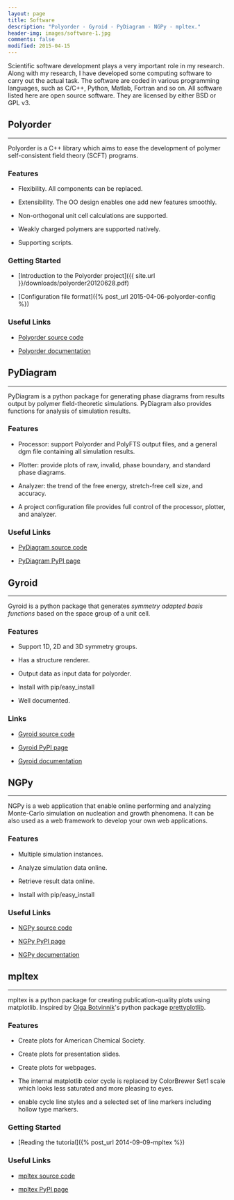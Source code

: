 ```yaml
---
layout: page
title: Software
description: "Polyorder - Gyroid - PyDiagram - NGPy - mpltex."
header-img: images/software-1.jpg
comments: false
modified: 2015-04-15
---
```


Scientific software development plays a very important role in my research. Along with my research, I have developed some computing software to carry out the actual task. The software are coded in various programming languages, such as C/C++, Python, Matlab, Fortran and so on. All software listed here are open source software. They are licensed by either BSD or GPL v3.

## Polyorder
-----

Polyorder is a C++ library which aims to ease the development of polymer self-consistent field theory (SCFT) programs.

### Features


* Flexibility. All components can be replaced.

* Extensibility. The OO design enables one add new features smoothly.

* Non-orthogonal unit cell calculations are supported.

* Weakly charged polymers are supported natively.

* Supporting scripts.

### Getting Started

* [Introduction to the Polyorder project]({{ site.url }}/downloads/polyorder20120628.pdf)

* [Configuration file format]({% post_url 2015-04-06-polyorder-config %})

### Useful Links

* [Polyorder source code](https://bitbucket.org/liuyxpp/polyorder)

* [Polyorder documentation](https://bitbucket.org/liuyxpp/polyorder)

## PyDiagram
-----

PyDiagram is a python package for generating phase diagrams from results output by polymer field-theoretic simulations. PyDiagram also provides functions for analysis of simulation results.

### Features

* Processor: support Polyorder and PolyFTS output files, and a general dgm file containing all simulation results.

* Plotter: provide plots of raw, invalid, phase boundary, and standard phase diagrams.

* Analyzer: the trend of the free energy, stretch-free cell size, and accuracy.

* A project configuration file provides full control of the processor, plotter, and analyzer.

### Useful Links

* [PyDiagram source code](https://github.com/liuyxpp/pydiagram)

* [PyDiagram PyPI page](http://pypi.python.org/pypi/pydiagram)

## Gyroid
-----

Gyroid is a python package that generates *symmetry adapted basis functions* based on the space group of a unit cell.

### Features

* Support 1D, 2D and 3D symmetry groups.

* Has a structure renderer.

* Output data as input data for polyorder.

* Install with pip/easy_install

* Well documented.

### Links

- [Gyroid source code](https://bitbucket.org/liuyxpp/gyroid)

- [Gyroid PyPI page](pypi.python.org/pypi/gyroid)

- [Gyroid documentation](http://packages.python.org/gyroid/)

## NGPy
-----

NGPy is a web application that enable online performing and analyzing Monte-Carlo simulation on nucleation and growth phenomena. It can be also used as a web framework to develop your own web applications.

### Features

* Multiple simulation instances.

* Analyze simulation data online.

* Retrieve result data online.

* Install with pip/easy_install

### Useful Links

- [NGPy source code](https://bitbucket.org/liuyxpp/ngpy)

- [NGPy PyPI page](pypi.python.org/pypi/ngpy)

- [NGPy documentation](http://pypi.python.org/pypi/ngpy)

## mpltex
-----

mpltex is a python package for creating publication-quality plots using matplotlib. Inspired by [Olga Botvinnik](http://olgabotvinnik.com/)'s python package [prettyplotlib](https://github.com/olgabot/prettyplotlib).

### Features

* Create plots for American Chemical Society.

* Create plots for presentation slides.

* Create plots for webpages.

* The internal matplotlib color cycle is replaced by ColorBrewer Set1 scale which looks less saturated and more pleasing to eyes.

* enable cycle line styles and a selected set of line markers including hollow type markers.

### Getting Started

- [Reading the tutorial]({% post_url 2014-09-09-mpltex %})

### Useful Links

- [mpltex source code](https://github.com/liuyxpp/mpltex)

- [mpltex PyPI page](http://pypi.python.org/pypi/mpltex)
